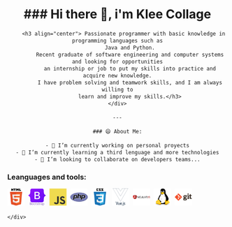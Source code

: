 <div id="header" align="center">
    <div id="header" align="center">
        <h1 align="centar"> ### Hi there 👋, i'm Klee Collage </h1>
        
        <h3 align="center"> Passionate programmer with basic knowledge in programming languages such as
            Java and Python.
            Recent graduate of software engineering and computer systems and looking for opportunities
            an internship or job to put my skills into practice and acquire new knowledge.
            I have problem solving and teamwork skills, and I am always willing to
            learn and improve my skills.</h3>
    </div>

    ---

    ### 😄 About Me:
    
    - 🔭 I’m currently working on personal proyects
    - 🌱 I’m currently learning a third lenguage and more technologies
    - 👯 I’m looking to collaborate on developers teams...
    
<!--
    - 🤔 I’m looking for help with ...
    - 💬 Ask me about ...
    - 📫 How to reach me: ...
    
    - ⚡ Fun fact: ... 
--> 
<div align="left">
    <h3> Leanguages and tools: </h3>
    <div>
        <img src="https://github.com/devicons/devicon/blob/master/icons/html5/html5-original-wordmark.svg" alt="HTML" width="40" height="40"/>&nbsp;
        <img src="https://github.com/devicons/devicon/blob/master/icons/bootstrap/bootstrap-original-wordmark.svg" alt="bootstrap" width="40" height="40"/>&nbsp;
        <img src="https://github.com/devicons/devicon/blob/master/icons/javascript/javascript-original.svg" alt="javascript" width="40" height="40"/>&nbsp;
        <img src="https://github.com/devicons/devicon/blob/master/icons/php/php-original.svg" alt="php" width="40" height="40"/>&nbsp;
        <img src="https://github.com/devicons/devicon/blob/master/icons/css3/css3-original-wordmark.svg" alt="css3" width="40" height="40"/>&nbsp;
        <img src="https://github.com/devicons/devicon/blob/master/icons/vuejs/vuejs-line-wordmark.svg" alt="vuejs" width="40" height="40"/>&nbsp;
        <img src="https://github.com/devicons/devicon/blob/master/icons/angularjs/angularjs-original-wordmark.svg" alt="angularjs" width="40" height="40"/>&nbsp;
        <img src="https://github.com/devicons/devicon/blob/master/icons/linux/linux-original.svg" alt="linux" width="40" height="40"/>&nbsp;
        <img src="https://github.com/devicons/devicon/blob/master/icons/git/git-original-wordmark.svg" alt="git" width="40" height="40"/>&nbsp;
        
    </div>
</div>
    

<!--
**kleecollage/kleecollage** is a ✨ _special_ ✨ repository because its `README.md` (this file) appears on your GitHub profile.

Here are some ideas to get you started:

- 🔭 I’m currently working on ...
- 🌱 I’m currently learning ...
- 👯 I’m looking to collaborate on ...
- 🤔 I’m looking for help with ...
- 💬 Ask me about ...
- 📫 How to reach me: ...
- 😄 Pronouns: ...
- ⚡ Fun fact: ...
-->
